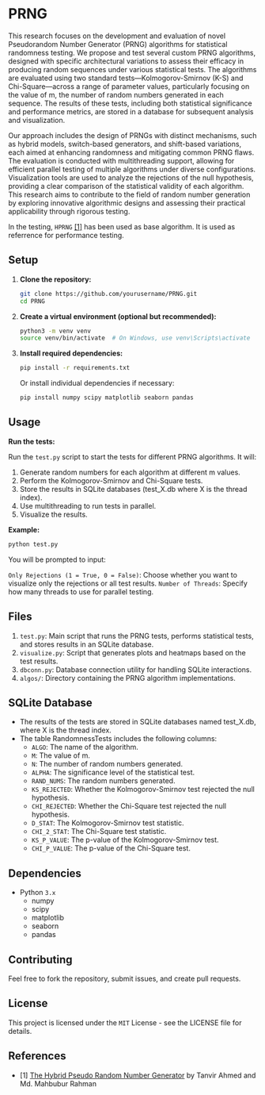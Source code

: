 # PRNG

This research focuses on the development and evaluation of novel Pseudorandom Number Generator (PRNG) algorithms for statistical randomness testing. We propose and test several custom PRNG algorithms, designed with specific architectural variations to assess their efficacy in producing random sequences under various statistical tests. The algorithms are evaluated using two standard tests—Kolmogorov-Smirnov (K-S) and Chi-Square—across a range of parameter values, particularly focusing on the value of m, the number of random numbers generated in each sequence. The results of these tests, including both statistical significance and performance metrics, are stored in a database for subsequent analysis and visualization.

Our approach includes the design of PRNGs with distinct mechanisms, such as hybrid models, switch-based generators, and shift-based variations, each aimed at enhancing randomness and mitigating common PRNG flaws. The evaluation is conducted with multithreading support, allowing for efficient parallel testing of multiple algorithms under diverse configurations. Visualization tools are used to analyze the rejections of the null hypothesis, providing a clear comparison of the statistical validity of each algorithm. This research aims to contribute to the field of random number generation by exploring innovative algorithmic designs and assessing their practical applicability through rigorous testing.

In the testing, `HPRNG` [[1]](https://github.com/hind-sagar-biswas/PRNG#References) has been used as base algorithm. It is used as referrence for performance testing.

## Setup

1. **Clone the repository:**

    ```bash
    git clone https://github.com/yourusername/PRNG.git
    cd PRNG
    ```

2. **Create a virtual environment (optional but recommended):**

    ```bash
    python3 -m venv venv
    source venv/bin/activate  # On Windows, use venv\Scripts\activate

3. **Install required dependencies:**

    ```bash
    pip install -r requirements.txt
    ```

    Or install individual dependencies if necessary:

    ```bash
    pip install numpy scipy matplotlib seaborn pandas
    ```

## Usage

**Run the tests:**

Run the `test.py` script to start the tests for different PRNG algorithms. It will:

1. Generate random numbers for each algorithm at different m values.
2. Perform the Kolmogorov-Smirnov and Chi-Square tests.
3. Store the results in SQLite databases (test_X.db where X is the thread index).
4. Use multithreading to run tests in parallel.
5. Visualize the results.

**Example:**

```bash
python test.py
```

You will be prompted to input:

`Only Rejections (1 = True, 0 = False)`: Choose whether you want to visualize only the rejections or all test results.
`Number of Threads`: Specify how many threads to use for parallel testing.

## Files

1. `test.py`: Main script that runs the PRNG tests, performs statistical tests, and stores results in an SQLite database.
2. `visualize.py`: Script that generates plots and heatmaps based on the test results.
3. `dbconn.py`: Database connection utility for handling SQLite interactions.
4. `algos/`: Directory containing the PRNG algorithm implementations.

## SQLite Database

- The results of the tests are stored in SQLite databases named test_X.db, where X is the thread index.
- The table RandomnessTests includes the following columns:
    - `ALGO`: The name of the algorithm.
    - `M`: The value of m.
    - `N`: The number of random numbers generated.
    - `ALPHA`: The significance level of the statistical test.
    - `RAND_NUMS`: The random numbers generated.
    - `KS_REJECTED`: Whether the Kolmogorov-Smirnov test rejected the null hypothesis.
    - `CHI_REJECTED`: Whether the Chi-Square test rejected the null hypothesis.
    - `D_STAT`: The Kolmogorov-Smirnov test statistic.
    - `CHI_2_STAT`: The Chi-Square test statistic.
    - `KS_P_VALUE`: The p-value of the Kolmogorov-Smirnov test.
    - `CHI_P_VALUE`: The p-value of the Chi-Square test.

## Dependencies

- Python `3.x`
    - numpy
    - scipy
    - matplotlib
    - seaborn
    - pandas

## Contributing

Feel free to fork the repository, submit issues, and create pull requests.

## License

This project is licensed under the `MIT` License - see the LICENSE file for details.

## References

- [1] [The Hybrid Pseudo Random Number Generator](https://gvpress.com/journals/IJHIT/vol9_no7/27.pdf) by Tanvir Ahmed and Md. Mahbubur Rahman
